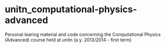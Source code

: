 unitn_computational-physics-advanced
====================================

Personal learing material and code concerning the Computational Physics (Advanced) course held at unitn (a.y. 2013/2014 - first term)

